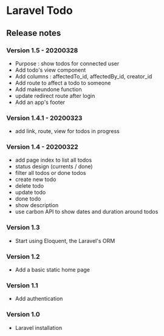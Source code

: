 # Laravel Todo 

## Release notes


### Version 1.5 - 20200328

- Purpose : show todos for connected user
- Add todo's view component
- Add columns : affectedTo_id, affectedBy_id, creator_id
- Add route to affect a todo to someone
- Add makeundone function
- update redirect route after login
- Add an app's footer


### Version 1.4.1 - 20200323

- add link, route, view for todos in progress

### Version 1.4 - 20200322

- add page index to list all todos
- status design (currents / done)
- filter all todos or done todos
- create new todo
- delete todo
- update todo
- done todo
- show description
- use carbon API to show dates and duration around todos

### Version 1.3

- Start using Eloquent, the Laravel's ORM

### Version 1.2

- Add a basic static home page

### Version 1.1

- Add authentication

### Version 1.0

- Laravel installation

